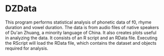 # DZData

This program performs statistical analysis of phonetic data of f0, rhyme duration and vowel duration. The data is from audio files of native speakers of Du'an Zhuang, a minority language of China. It also creates plots useful in analyzing the data. It consists of an R script and an RData file. Executing the RScript will load the RData file, which contains the dataset and objects required for analysis.
